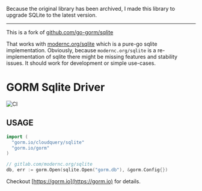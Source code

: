 Because the original library has been archived, I made this library to upgrade SQLite to the latest version.

-------------

This is a fork of [github.com/go-gorm/sqlite](github.com/go-gorm/sqlite)

That works with [modernc.org/sqlite](modernc.org/sqlite) which is a pure-go sqlite
implementation. Obviously, because `modernc.org/sqlite` is a re-implementation of sqlite 
there might be missing features and stability issues. It should work for development or simple use-cases.

# GORM Sqlite Driver

![CI](https://github.com/cloudquery/sqlite/workflows/CI/badge.svg)

## USAGE

```go
import (
  "gorm.io/cloudquery/sqlite"
  "gorm.io/gorm"
)

// gitlab.com/modernc.org/sqlite
db, err := gorm.Open(sqlite.Open("gorm.db"), &gorm.Config{})
```

Checkout [https://gorm.io](https://gorm.io) for details.
